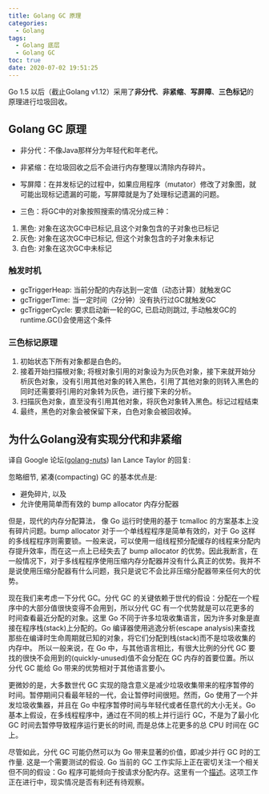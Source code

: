 ```yaml
---
title: Golang GC 原理
categories:
  - Golang
tags:
  - Golang 底层
  - Golang GC
toc: true
date: 2020-07-02 19:51:25
---
```


Go 1.5 以后（截止Golang v1.12）采用了**非分代**、**非紧缩**、**写屏障**、**三色标记**的原理进行垃圾回收。

<!-- more -->

## Golang GC 原理

- 非分代：不像Java那样分为年轻代和年老代。
- 非紧缩：在垃圾回收之后不会进行内存整理以清除内存碎片。
- 写屏障：在并发标记的过程中，如果应用程序（mutator）修改了对象图，就可能出现标记遗漏的可能，写屏障就是为了处理标记遗漏的问题。

- 三色：将GC中的对象按照搜索的情况分成三种：
1. 黑色: 对象在这次GC中已标记,且这个对象包含的子对象也已标记
2. 灰色: 对象在这次GC中已标记, 但这个对象包含的子对象未标记
3. 白色: 对象在这次GC中未标记

### 触发时机
- gcTriggerHeap: 当前分配的内存达到一定值（动态计算）就触发GC
- gcTriggerTime: 当一定时间（2分钟）没有执行过GC就触发GC
- gcTriggerCycle: 要求启动新一轮的GC, 已启动则跳过, 手动触发GC的runtime.GC()会使用这个条件

### 三色标记原理
1. 初始状态下所有对象都是白色的。
2. 接着开始扫描根对象; 将根对象引用的对象设为为灰色对象，接下来就开始分析灰色对象，没有引用其他对象的转入黑色，引用了其他对象的则转入黑色的同时还需要将引用的对象转为灰色，进行接下来的分析。
3. 扫描灰色对象，直至没有引用其他对象，将灰色对象转入黑色。标记过程结束
4. 最终，黑色的对象会被保留下来，白色对象会被回收掉。


## 为什么Golang没有实现分代和非紧缩
译自 Google 论坛([golang\-nuts](https://groups.google.com/forum/#!msg/golang-nuts/KJiyv2mV2pU/wdBUH1mHCAAJ)) Ian Lance Taylor 的回复:


忽略细节, 紧凑(compacting) GC 的基本优点是:
- 避免碎片, 以及
- 允许使用简单而有效的 bump allocator 内存分配器

但是，现代的内存分配算法， 像 Go 运行时使用的基于 tcmalloc 的方案基本上没有碎片问题。bump allocator 对于一个单线程程序是简单有效的，对于 Go 这样的多线程程序则需要锁。一般来说，可以使用一组线程预分配缓存的线程来分配内存提升效率，而在这一点上已经失去了 bump allocator 的优势。因此我断言，在一般情况下，对于多线程程序使用压缩内存分配器并没有什么真正的优势。我并不是说使用压缩分配器有什么问题，我只是说它不会比非压缩分配器带来任何大的优势。

现在我们来考虑一下分代 GC。分代 GC 的关键依赖于世代的假设：分配在一个程序中的大部分值很快变得不会用到，所以分代 GC 有一个优势就是可以花更多的时间查看最近分配的对象。这里 Go 不同于许多垃圾收集语言，因为许多对象是直接在程序栈(stack)上分配的。Go 编译器使用逃逸分析(escape analysis)来查找那些在编译时生命周期就已知的对象，将它们分配到栈(stack)而不是垃圾收集的内存中。 所以一般来说，在 Go 中，与其他语言相比，有很大比例的分代 GC 要找的很快不会用到的(quickly-unused)值不会分配在 GC 内存的首要位置。所以分代 GC 能给 Go 带来的优势相对于其他语言要小。

更微妙的是，大多数世代 GC 实现的隐含意义是减少垃圾收集带来的程序暂停的时间。暂停期间只看最年轻的一代，会让暂停时间很短。然而，Go 使用了一个并发垃圾收集器，并且在 Go 中程序暂停时间与年轻代或者任意代的大小无关。Go 基本上假设，在多线程程序中，通过在不同的核上并行运行 GC，不是为了最小化 GC 时间去暂停导致程序运行更长的时间, 而是总体上花更多的总 CPU 时间在 GC 上。

尽管如此，分代 GC 可能仍然可以为 Go 带来显著的价值，即减少并行 GC 时的工作量. 这是一个需要测试的假设. Go 当前的 GC 工作实际上正在密切关注一个相关但不同的假设：Go 程序可能倾向于按请求分配内存。这里有一个[描述](https://docs.google.com/document/d/1gCsFxXamW8RRvOe5hECz98Ftk-tcRRJcDFANj2VwCB0/view)。这项工作正在进行中，现实情况是否有利还有待观察。
